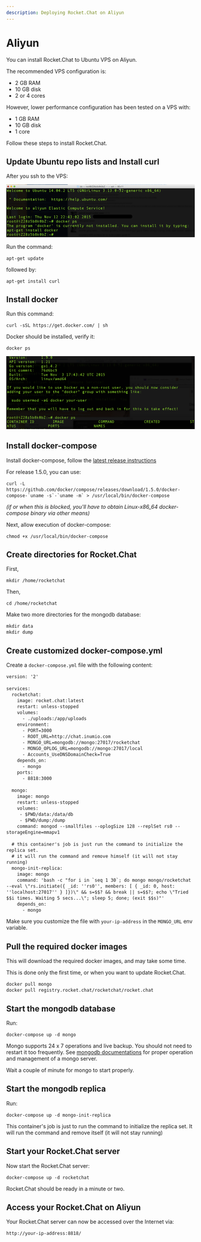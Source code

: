 ```yaml
---
description: Deploying Rocket.Chat on Aliyun
---
```


# Aliyun

You can install Rocket.Chat to Ubuntu VPS on Aliyun.

The recommended VPS configuration is:

* 2 GB RAM
* 10 GB disk
* 2 or 4 cores

However, lower performance configuration has been tested on a VPS with:

* 1 GB RAM
* 10 GB disk
* 1 core

Follow these steps to install Rocket.Chat.

## Update Ubuntu repo lists and Install curl

After you ssh to the VPS:

![aliyun shell](https://raw.githubusercontent.com/Sing-Li/bbug/master/images/aliyun1.png)

Run the command:

```text
apt-get update
```

followed by:

```text
apt-get install curl
```

## Install docker

Run this command:

```text
curl -sSL https://get.docker.com/ | sh
```

Docker should be installed, verify it:

```text
docker ps
```

![aliyun docker verify](https://raw.githubusercontent.com/Sing-Li/bbug/master/images/aliyun2.png)

## Install docker-compose

Install docker-compose, follow the [latest release instructions](https://github.com/docker/compose/releases)

For release 1.5.0, you can use:

```text
curl -L https://github.com/docker/compose/releases/download/1.5.0/docker-compose-`uname -s`-`uname -m` > /usr/local/bin/docker-compose
```

_\(if or when this is blocked, you'll have to obtain Linux-x86\_64 docker-compose binary via other means\)_

Next, allow execution of docker-compose:

```text
chmod +x /usr/local/bin/docker-compose
```

## Create directories for Rocket.Chat

First,

```text
mkdir /home/rocketchat
```

Then,

```text
cd /home/rocketchat
```

Make two more directories for the mongodb database:

```text
mkdir data
mkdir dump
```

## Create customized docker-compose.yml

Create a `docker-compose.yml` file with the following content:

```text
version: '2'

services:
  rocketchat:
    image: rocket.chat:latest
    restart: unless-stopped
    volumes:
      - ./uploads:/app/uploads
    environment:
      - PORT=3000
      - ROOT_URL=http://chat.inumio.com
      - MONGO_URL=mongodb://mongo:27017/rocketchat
      - MONGO_OPLOG_URL=mongodb://mongo:27017/local
      - Accounts_UseDNSDomainCheck=True
    depends_on:
      - mongo
    ports:
      - 8818:3000

  mongo:
    image: mongo
    restart: unless-stopped
    volumes:
     - $PWD/data:/data/db
     - $PWD/dump:/dump
    command: mongod --smallfiles --oplogSize 128 --replSet rs0 --storageEngine=mmapv1

  # this container's job is just run the command to initialize the replica set.
  # it will run the command and remove himself (it will not stay running)
  mongo-init-replica:
    image: mongo
    command: 'bash -c "for i in `seq 1 30`; do mongo mongo/rocketchat --eval \"rs.initiate({ _id: ''rs0'', members: [ { _id: 0, host: ''localhost:27017'' } ]})\" && s=$$? && break || s=$$?; echo \"Tried $$i times. Waiting 5 secs...\"; sleep 5; done; (exit $$s)"'
    depends_on:
      - mongo
```

Make sure you customize the file with `your-ip-address` in the `MONGO_URL` env variable.

## Pull the required docker images

This will download the required docker images, and may take some time.

This is done only the first time, or when you want to update Rocket.Chat.

```text
docker pull mongo
docker pull registry.rocket.chat/rocketchat/rocket.chat
```

## Start the mongodb database

Run:

```text
docker-compose up -d mongo
```

Mongo supports 24 x 7 operations and live backup. You should not need to restart it too frequently. See [mongodb documentations](https://docs.mongodb.org/manual/) for proper operation and management of a mongo server.

Wait a couple of minute for mongo to start properly.

## Start the mongodb replica

Run:

```text
docker-compose up -d mongo-init-replica
```

This container's job is just to run the command to initialize the replica set. It will run the command and remove itself \(it will not stay running\)

## Start your Rocket.Chat server

Now start the Rocket.Chat server:

```text
docker-compose up -d rocketchat
```

Rocket.Chat should be ready in a minute or two.

## Access your Rocket.Chat on Aliyun

Your Rocket.Chat server can now be accessed over the Internet via:

```text
http://your-ip-address:8818/
```

